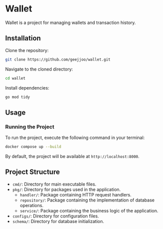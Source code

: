 # Wallet

Wallet is a project for managing wallets and transaction history.

## Installation

Clone the repository:

```bash
git clone https://github.com/geejjoo/wallet.git
```

Navigate to the cloned directory:
```bash
cd wallet
```

Install dependencies:
```bash
go mod tidy
```

## Usage
### Running the Project
To run the project, execute the following command in your terminal:
```bash
docker compose up --build
```
By default, the project will be available at `http://localhost:8000`.


## Project Structure
- `cmd/`: Directory for main executable files.
- `pkg/`: Directory for packages used in the application.
  - `handler/`: Package containing HTTP request handlers.
  - `repository/`: Package containing the implementation of database operations.
  - `service/`: Package containing the business logic of the application.
- `configs/`: Directory for configuration files.
- `schema/`: Directory for database initialization.

